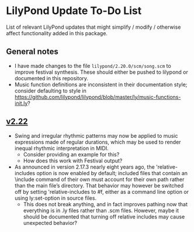 # LilyPond Update To-Do List
List of relevant LilyPond updates that might simplify / modify / otherwise affect functionality added in this package.

## General notes

* I have made changes to the file `lilypond/2.20.0/scm/song.scm` to improve festival synthesis. These should either be pushed to lilypond or documented in this repository.
* Music function definitions are inconsistent in their documentation style; consider defaulting to style in https://github.com/lilypond/lilypond/blob/master/ly/music-functions-init.ly?

## [v2.22](http://lilypond.org/doc/v2.22/Documentation/changes/)

* Swing and irregular rhythmic patterns may now be applied to music expressions made of regular durations, which may be used to render inequal rhythmic interpretation in MIDI.
    * Consider providing an example for this?
    * How does this work with Festival output?
* As announced in version 2.17.3 nearly eight years ago, the 'relative-includes option is now enabled by default; included files that contain an \include command of their own must account for their own path rather than the main file’s directory. That behavior may however be switched off by setting 'relative-includes to #f, either as a command line option or using ly:set-option in source files.
    * This does not break anything, and in fact improves pathing now that everything is in .ly files rather than .scm files. However, maybe it should be documented that turning off relative includes may cause unexpected behavior?
